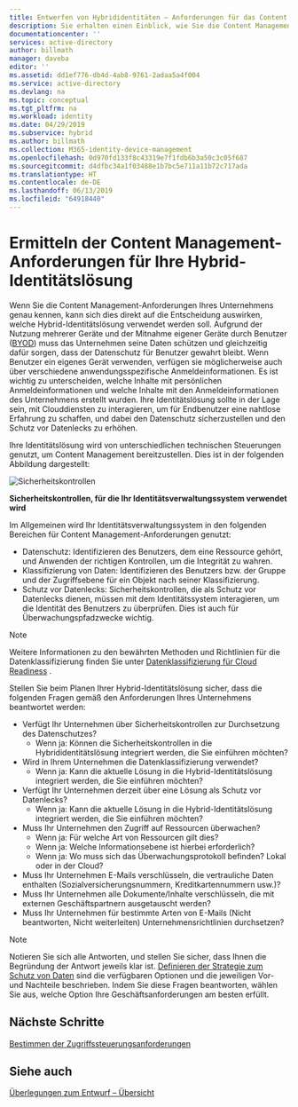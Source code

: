 ```yaml
---
title: Entwerfen von Hybrididentitäten – Anforderungen für das Content Management in Azure | Microsoft-Dokumentation
description: Sie erhalten einen Einblick, wie Sie die Content Management-Anforderungen für Ihr Unternehmen ermitteln. Wenn Benutzer ein eigenes Gerät verwenden, verfügen sie möglicherweise auch über verschiedene anwendungsspezifische Anmeldeinformationen. Es ist wichtig zu unterscheiden, welche Inhalte mit persönlichen Anmeldeinformationen und welche Inhalte mit den Anmeldeinformationen des Unternehmens erstellt wurden. Ihre Identitätslösung sollte in der Lage sein, mit Clouddiensten zu interagieren, um für Endbenutzer eine nahtlose Erfahrung zu schaffen, und dabei den Datenschutz sicherzustellen und den Schutz vor Datenlecks zu erhöhen.
documentationcenter: ''
services: active-directory
author: billmath
manager: daveba
editor: ''
ms.assetid: dd1ef776-db4d-4ab8-9761-2adaa5a4f004
ms.service: active-directory
ms.devlang: na
ms.topic: conceptual
ms.tgt_pltfrm: na
ms.workload: identity
ms.date: 04/29/2019
ms.subservice: hybrid
ms.author: billmath
ms.collection: M365-identity-device-management
ms.openlocfilehash: 0d970fd133f8c43319e7f1fdb6b3a50c3c05f687
ms.sourcegitcommit: d4dfbc34a1f03488e1b7bc5e711a11b72c717ada
ms.translationtype: HT
ms.contentlocale: de-DE
ms.lasthandoff: 06/13/2019
ms.locfileid: "64918440"
---
```

# <a name="determine-content-management-requirements-for-your-hybrid-identity-solution"></a>Ermitteln der Content Management-Anforderungen für Ihre Hybrid-Identitätslösung
Wenn Sie die Content Management-Anforderungen Ihres Unternehmens genau kennen, kann sich dies direkt auf die Entscheidung auswirken, welche Hybrid-Identitätslösung verwendet werden soll. Aufgrund der Nutzung mehrerer Geräte und der Mitnahme eigener Geräte durch Benutzer ([BYOD](https://aka.ms/byodcg)) muss das Unternehmen seine Daten schützen und gleichzeitig dafür sorgen, dass der Datenschutz für Benutzer gewahrt bleibt. Wenn Benutzer ein eigenes Gerät verwenden, verfügen sie möglicherweise auch über verschiedene anwendungsspezifische Anmeldeinformationen. Es ist wichtig zu unterscheiden, welche Inhalte mit persönlichen Anmeldeinformationen und welche Inhalte mit den Anmeldeinformationen des Unternehmens erstellt wurden. Ihre Identitätslösung sollte in der Lage sein, mit Clouddiensten zu interagieren, um für Endbenutzer eine nahtlose Erfahrung zu schaffen, und dabei den Datenschutz sicherzustellen und den Schutz vor Datenlecks zu erhöhen. 

Ihre Identitätslösung wird von unterschiedlichen technischen Steuerungen genutzt, um Content Management bereitzustellen. Dies ist in der folgenden Abbildung dargestellt:

![Sicherheitskontrollen](./media/plan-hybrid-identity-design-considerations/securitycontrols.png)

**Sicherheitskontrollen, für die Ihr Identitätsverwaltungssystem verwendet wird**

Im Allgemeinen wird Ihr Identitätsverwaltungssystem in den folgenden Bereichen für Content Management-Anforderungen genutzt:

* Datenschutz: Identifizieren des Benutzers, dem eine Ressource gehört, und Anwenden der richtigen Kontrollen, um die Integrität zu wahren.
* Klassifizierung von Daten: Identifizieren des Benutzers bzw. der Gruppe und der Zugriffsebene für ein Objekt nach seiner Klassifizierung. 
* Schutz vor Datenlecks: Sicherheitskontrollen, die als Schutz vor Datenlecks dienen, müssen mit dem Identitätssystem interagieren, um die Identität des Benutzers zu überprüfen. Dies ist auch für Überwachungspfadzwecke wichtig.

> [!NOTE]
> Weitere Informationen zu den bewährten Methoden und Richtlinien für die Datenklassifizierung finden Sie unter [Datenklassifizierung für Cloud Readiness](https://download.microsoft.com/download/0/A/3/0A3BE969-85C5-4DD2-83B6-366AA71D1FE3/Data-Classification-for-Cloud-Readiness.pdf) .
> 
> 

Stellen Sie beim Planen Ihrer Hybrid-Identitätslösung sicher, dass die folgenden Fragen gemäß den Anforderungen Ihres Unternehmens beantwortet werden:

* Verfügt Ihr Unternehmen über Sicherheitskontrollen zur Durchsetzung des Datenschutzes?
  * Wenn ja: Können die Sicherheitskontrollen in die Hybrididentitätslösung integriert werden, die Sie einführen möchten?
* Wird in Ihrem Unternehmen die Datenklassifizierung verwendet?
  * Wenn ja: Kann die aktuelle Lösung in die Hybrid-Identitätslösung integriert werden, die Sie einführen möchten?
* Verfügt Ihr Unternehmen derzeit über eine Lösung als Schutz vor Datenlecks? 
  * Wenn ja: Kann die aktuelle Lösung in die Hybrid-Identitätslösung integriert werden, die Sie einführen möchten?
* Muss Ihr Unternehmen den Zugriff auf Ressourcen überwachen?
  * Wenn ja: Für welche Art von Ressourcen gilt dies?
  * Wenn ja: Welche Informationsebene ist hierbei erforderlich?
  * Wenn ja: Wo muss sich das Überwachungsprotokoll befinden? Lokal oder in der Cloud?
* Muss Ihr Unternehmen E-Mails verschlüsseln, die vertrauliche Daten enthalten (Sozialversicherungsnummern, Kreditkartennummern usw.)?
* Muss Ihr Unternehmen alle Dokumente/Inhalte verschlüsseln, die mit externen Geschäftspartnern ausgetauscht werden?
* Muss Ihr Unternehmen für bestimmte Arten von E-Mails (Nicht beantworten, Nicht weiterleiten) Unternehmensrichtlinien durchsetzen?

> [!NOTE]
> Notieren Sie sich alle Antworten, und stellen Sie sicher, dass Ihnen die Begründung der Antwort jeweils klar ist. [Definieren der Strategie zum Schutz von Daten](plan-hybrid-identity-design-considerations-data-protection-strategy.md) sind die verfügbaren Optionen und die jeweiligen Vor- und Nachteile beschrieben.  Indem Sie diese Fragen beantworten, wählen Sie aus, welche Option Ihre Geschäftsanforderungen am besten erfüllt.
> 
> 

## <a name="next-steps"></a>Nächste Schritte
[Bestimmen der Zugriffssteuerungsanforderungen](plan-hybrid-identity-design-considerations-accesscontrol-requirements.md)

## <a name="see-also"></a>Siehe auch
[Überlegungen zum Entwurf – Übersicht](plan-hybrid-identity-design-considerations-overview.md)

